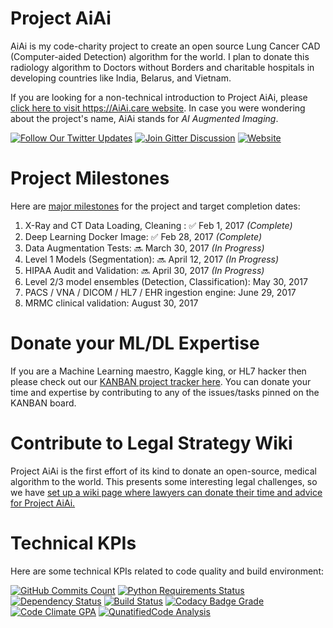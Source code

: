 # Project AiAi

AiAi is my code-charity project to create an open source Lung Cancer CAD (Computer-aided Detection) algorithm for the world. I plan to donate this radiology algorithm to Doctors without Borders and charitable hospitals in developing countries like India, Belarus, and Vietnam.

If you are looking for a non-technical introduction to Project AiAi, please [click here to visit https://AiAi.care website](https://AiAi.care).  In case you were wondering about the project's name, AiAi stands for _AI Augmented Imaging_.


[![Follow Our Twitter Updates](https://img.shields.io/twitter/follow/AiAiHealthcare.svg?style=social&label=Follow&maxAge=3600)](https://twitter.com/AiAiHealthcare/) 
[![Join Gitter Discussion](https://img.shields.io/gitter/room/AiAi-care/Lobby.svg?maxAge=3600)](https://gitter.im/AiAi-care/Lobby) 
[![Website](https://img.shields.io/website-up-down-green-red/https/AiAi.care.svg?maxAge=3600)](https://AiAi.care/) 


# Project Milestones 
Here are [major milestones](https://github.com/AiAiHealthcare/ProjectAiAi/milestones) for the project and target completion dates:

1. X-Ray and CT Data Loading, Cleaning :  :white_check_mark: Feb 1, 2017 _(Complete)_
1. Deep Learning Docker Image:  :white_check_mark: Feb 28, 2017 _(Complete)_
1. Data Augmentation Tests:  :soon: March 30, 2017 _(In Progress)_
1. Level 1 Models (Segmentation):  :soon: April 12, 2017 _(In Progress)_
1. HIPAA Audit and Validation:  :soon: April 30, 2017 _(In Progress)_
1. Level 2/3 model ensembles (Detection, Classification): May 30, 2017
1. PACS / VNA / DICOM / HL7 / EHR ingestion engine: June 29, 2017
1. MRMC clinical validation: August 30, 2017


# Donate your ML/DL Expertise

If you are a Machine Learning maestro, Kaggle king, or HL7 hacker then please check out our [KANBAN project tracker here](https://github.com/AiAiHealthcare/ProjectAiAi/projects/1?fullscreen=true). You can donate your time and expertise by contributing to any of the issues/tasks pinned on the KANBAN board.


# Contribute to Legal Strategy Wiki

Project AiAi is the first effort of its kind to donate an open-source, medical algorithm to the world.  This presents some interesting legal challenges, so we have [set up a wiki page where lawyers can donate their time and advice for Project AiAi.](https://github.com/AiAiHealthcare/ProjectAiAi/wiki)


# Technical KPIs

Here are some technical KPIs related to code quality and build environment:

[![GitHub Commits Count](https://img.shields.io/github/commits-since/AiAiHealthcare/ProjectAiAi/0.0.svg?maxAge=3600&label=Github%20Commits)](https://github.com/AiAiHealthcare/ProjectAiAi/graphs/punch-card)
[![Python Requirements Status](https://requires.io/github/AiAiHealthcare/ProjectAiAi/requirements.svg?branch=master&?maxAge=3600)](https://requires.io/github/AiAiHealthcare/ProjectAiAi/requirements/?branch=master)
[![Dependency Status](https://www.versioneye.com/user/projects/57df3671037c2000475cd3f5/badge.svg?maxAge=3600)](https://www.versioneye.com/user/projects/57df3671037c2000475cd3f5)
[![Build Status](https://travis-ci.org/AiAiHealthcare/ProjectAiAi.svg?branch=master&maxAge=3600)](https://travis-ci.org/AiAiHealthcare/ProjectAiAi)
[![Codacy Badge Grade](https://api.codacy.com/project/badge/Grade/88fa8a9493a24c0b94d3151eccf8f567?maxAge=3600)](https://www.codacy.com/app/AiAi/ProjectAiAi)
[![Code Climate GPA](https://codeclimate.com/github/AiAiHealthcare/ProjectAiAi/badges/gpa.svg?maxAge=3600)](https://codeclimate.com/github/AiAiHealthcare/ProjectAiAi)
[![QunatifiedCode Analysis](https://www.quantifiedcode.com/api/v1/project/f51e578e39ba490782e3ac41f869f871/badge.svg?maxAge=3600)](https://www.quantifiedcode.com/app/project/f51e578e39ba490782e3ac41f869f871)
